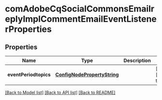 # comAdobeCqSocialCommonsEmailreplyImplCommentEmailEventListenerProperties

## Properties
Name | Type | Description | Notes
------------ | ------------- | ------------- | -------------
**eventPeriodtopics** | [**ConfigNodePropertyString**](ConfigNodePropertyString.md) |  | [optional] [default to null]

[[Back to Model list]](../README.md#documentation-for-models) [[Back to API list]](../README.md#documentation-for-api-endpoints) [[Back to README]](../README.md)


